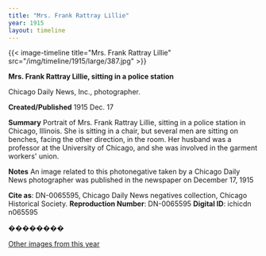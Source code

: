 ```yaml
---
title: "Mrs. Frank Rattray Lillie"
year: 1915
layout: timeline
---
```


{{< image-timeline title="Mrs. Frank Rattray Lillie" src="/img/timeline/1915/large/387.jpg" >}}


__**Mrs. Frank Rattray Lillie, sitting in a police station**__

Chicago Daily News, Inc., photographer.

**Created/Published**
1915 Dec. 17

**Summary**
Portrait of Mrs. Frank Rattray Lillie, sitting in a police station in Chicago, Illinois. She is sitting in a chair, but several men are sitting on benches, facing the other direction, in the room. Her husband was a professor at the University of Chicago, and she was involved in the garment workers' union.

**Notes**
An image related to this photonegative taken by a Chicago Daily News photographer was published in the newspaper on December 17, 1915

__Cite as__: DN-0065595, Chicago Daily News negatives collection, Chicago Historical Society.
__Reproduction Number__: DN-0065595
__Digital ID__: ichicdn n065595

��������  

[Other images from this year](/historical/timeline/1915)
